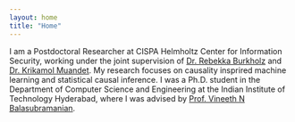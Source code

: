```yaml
---
layout: home
title: "Home"
---
```

I am a Postdoctoral Researcher at CISPA Helmholtz Center for Information Security, working under the joint supervision of [Dr. Rebekka Burkholz](https://sites.google.com/view/rebekkaburkholz/) and [Dr. Krikamol Muandet](https://www.krikamol.org/). My research focuses on causality insprired machine learning and statistical causal inference. I was a Ph.D. student in the Department of Computer Science and Engineering at the Indian Institute of Technology Hyderabad, where I was advised by [Prof. Vineeth N Balasubramanian](https://people.iith.ac.in/vineethnb/index.html). 